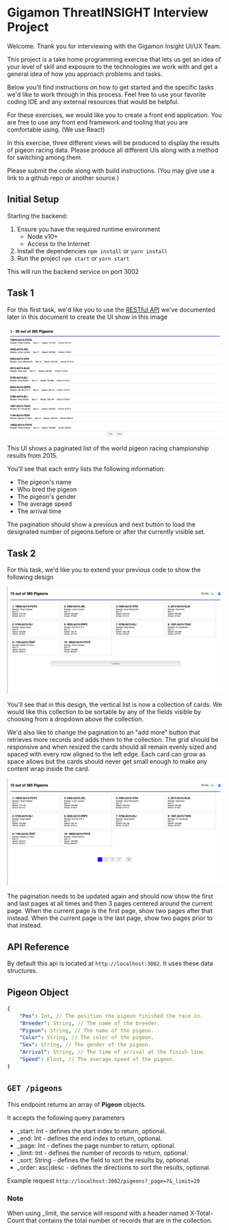 # Gigamon ThreatINSIGHT Interview Project

Welcome. Thank you for interviewing with the Gigamon Insight UI/UX Team.

This project is a take home programming exercise that lets us get an idea of your level of skill and exposure to the technologies we work with and get a general idea of how you approach problems and tasks.

Below you'll find instructions on how to get started and the specific tasks we'd like to work through in this process. Feel free to use your favorite coding IDE and any external resources that would be helpful.

For these exercises, we would like you to create a front end application. You
are free to use any front end framework and tooling that you are comfortable
using. (We use React)

In this exercise, three different views will be produced to display the results
of pigeon racing data. Please produce all different UIs along with a method for
switching among them. 

Please submit the code along with build instructions. (You may give use a link
to a github repo or another source.)


## Initial Setup

Starting the backend:

1. Ensure you have the required runtime environment
    - Node v10+
    - Access to the Internet
2. Install the dependencies `npm install` or `yarn install`
3. Run the project `npm start` or `yarn start`

This will run the backend service on port 3002

## Task 1

For this first task, we'd like you to use the [RESTful API](#api-reference) we've documented later in this document to create the UI show in this image

![task 1 design](./design1.png)

This UI shows a paginated list of the world pigeon racing championship results from 2015.

You'll see that each entry lists the following information:

- The pigeon's name
- Who bred the pigeon
- The pigeon's gender
- The average speed
- The arrival time

The pagination should show a previous and next button to load the designated number of pigeons before or after the currently visible set.

## Task 2

For this task, we'd like you to extend your previous code to show the following design

![task 2 design](./design2.png)

You'll see that in this design, the vertical list is now a collection of cards. We would like this collection to be sortable by any of the fields visible by choosing from a dropdown above the collection.

We'd also like to change the pagination to an "add more" button that retrieves more records and adds them to the collection. The grid should be responsive and when resized the cards should all remain evenly sized and spaced with every row aligned to the left edge.  Each card can grow as space allows but the cards should never get small enough to make any content wrap inside the card.

![task 3 design](./design3.png)

The pagination needs to be updated again and should now show the first and last pages at all times and then 3 pages centered around the current page. When the current page is the first page, show two pages after that instead. When the current page is the last page, show two pages prior to that instead.

## API Reference

By default this api is located at `http://localhost:3002`.  It uses these data structures.

## Pigeon Object

```yaml
{
    "Pos": Int, // The position the pigeon finished the race in.
    "Breeder": String, // The name of the breeder.
    "Pigeon": String, // The name of the pigeon.
    "Color": String, // The color of the pigeon.
    "Sex": String, // The gender of the pigeon.
    "Arrival": String, // The time of arrival at the finish line.
    "Speed": Float, // The average speed of the pigeon.
}
```

## `GET /pigeons`

This endpoint returns an array of **Pigeon** objects.

It accepts the following query parameters

- _start: Int - defines the start index to return, optional.
- _end: Int - defines the end index to return, optional.
- _page: Int - defines the page number to return, optional.
- _limit: Int - defines the number of records to return, optional.
- _sort: String - defines the field to sort the results by, optional.
- _order: asc|desc - defines the directions to sort the results, optional.

Example request
`http://localhost:3002/pigeons?_page=7&_limit=20`

### Note

When using _limit, the service will respond with a header named X-Total-Count that contains the total number of records that are in the collection.
